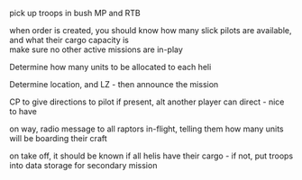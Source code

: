 pick up troops in bush MP and RTB

when order is created, you should know how many slick pilots are available, and what their cargo capacity is  
make sure no other active missions are in-play

Determine how many units to be allocated to each heli

Determine location, and LZ - then announce the mission

CP to give directions to pilot if present, alt another player can direct - nice to have

on way, radio message to all raptors in-flight, telling them how many units will be boarding their craft

on take off, it should be known if all helis have their cargo - if not, put troops into data storage for secondary mission
